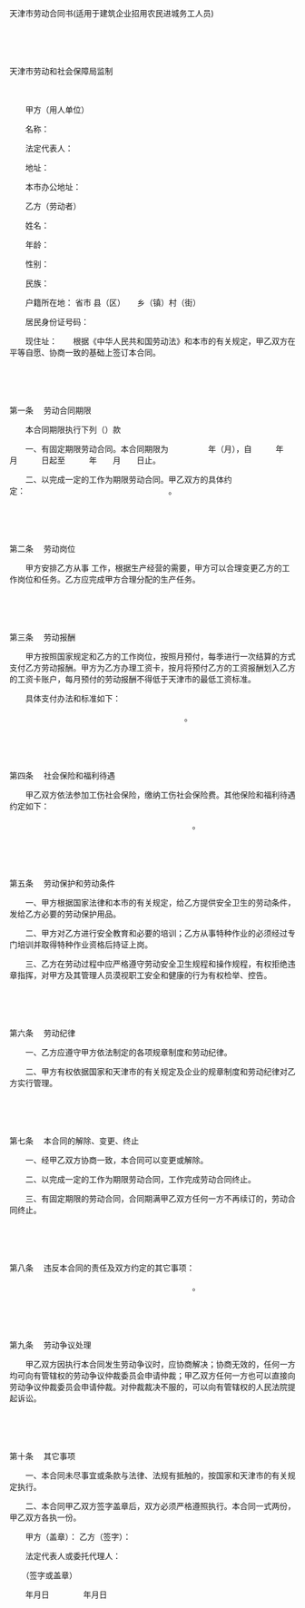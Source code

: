 



天津市劳动合同书(适用于建筑企业招用农民进城务工人员)



 

　　

　　


 天津市劳动和社会保障局监制
 
　　



　　甲方（用人单位）

　　名称：

　　法定代表人：

　　地址：

　　本市办公地址：　　

　　乙方（劳动者）

　　姓名：

　　年龄：

　　性别：

　　民族：

　　户籍所在地： 省市 县（区）　　乡（镇）村（街）

　　居民身份证号码：

　　现住址：　　根据《中华人民共和国劳动法》和本市的有关规定，甲乙双方在平等自愿、协商一致的基础上签订本合同。

　　

　　

第一条
　劳动合同期限

　　本合同期限执行下列（）款

　　一、有固定期限劳动合同。本合同期限为　　　　　年（月），自　　　年　　月　　　日起至　　　年　　月　　日止。

　　二、以完成一定的工作为期限劳动合同。甲乙双方的具体约定：　　　　　　　　　　　　　　　　　　。

　　

　　

第二条
　劳动岗位

　　甲方安排乙方从事 工作，根据生产经营的需要，甲方可以合理变更乙方的工作岗位和任务。乙方应完成甲方合理分配的生产任务。

　　

　　

第三条
　劳动报酬

　　甲方按照国家规定和乙方的工作岗位，按照月预付，每季进行一次结算的方式支付乙方劳动报酬。甲方为乙方办理工资卡，按月将预付乙方的工资报酬划入乙方的工资卡账户，每月预付的劳动报酬不得低于天津市的最低工资标准。

　　具体支付办法和标准如下：

　　　　　　　　　　　　　　　　　　　　　　。

　　

　　

第四条
　社会保险和福利待遇

　　甲乙双方依法参加工伤社会保险，缴纳工伤社会保险费。其他保险和福利待遇约定如下：

　　　　　　　　　　　　　　　　　　　　　　　。

　　

　　

第五条
　劳动保护和劳动条件

　　一、甲方根据国家法律和本市的有关规定，给乙方提供安全卫生的劳动条件，发给乙方必要的劳动保护用品。

　　二、甲方对乙方进行安全教育和必要的培训；乙方从事特种作业的必须经过专门培训并取得特种作业资格后持证上岗。

　　三、乙方在劳动过程中应严格遵守劳动安全卫生规程和操作规程，有权拒绝违章指挥，对甲方及其管理人员漠视职工安全和健康的行为有权检举、控告。

　　

　　

第六条
　劳动纪律

　　一、乙方应遵守甲方依法制定的各项规章制度和劳动纪律。

　　二、甲方有权依据国家和天津市的有关规定及企业的规章制度和劳动纪律对乙方实行管理。

　　

　　

第七条
　本合同的解除、变更、终止

　　一、经甲乙双方协商一致，本合同可以变更或解除。

　　二、以完成一定的工作为期限劳动合同，工作完成劳动合同终止。

　　三、有固定期限的劳动合同，合同期满甲乙双方任何一方不再续订的，劳动合同终止。

　　

　　

第八条
　违反本合同的责任及双方约定的其它事项：

　　　　　　　　　　　　　　　　　　　　　　　。

　　

　　

第九条
　劳动争议处理

　　甲乙双方因执行本合同发生劳动争议时，应协商解决；协商无效的，任何一方均可向有管辖权的劳动争议仲裁委员会申请仲裁；甲乙双方任何一方也可以直接向劳动争议仲裁委员会申请仲裁。对仲裁裁决不服的，可以向有管辖权的人民法院提起诉讼。

　　

　　

第十条
　其它事项

　　一、本合同未尽事宜或条款与法律、法规有抵触的，按国家和天津市的有关规定执行。

　　二、本合同甲乙双方签字盖章后，双方必须严格遵照执行。本合同一式两份，甲乙双方各执一份。　　

　　甲方（盖章）： 乙方（签字）：

　　法定代表人或委托代理人：

　　（签字或盖章）

　　年月日　　　　 年月日